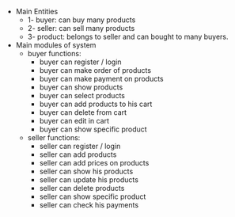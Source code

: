 - Main Entities
     - 1- buyer:
          can buy many products 
     - 2- seller:
          can sell many products 
     - 3- product:
     belongs to seller and can bought to many buyers.
- Main modules of system 
     - buyer functions: 
          - buyer can register / login
          - buyer can make order of products 
          - buyer can make payment on products
          - buyer can show products 
          - buyer can select products 
          - buyer can add products to his cart
          - buyer can delete from cart 
          - buyer can edit in cart 
          - buyer can show specific product 
     - seller functions:
          - seller can register / login
          - seller can add products 
          - seller can add prices on products
          - seller can show his products 
          - seller can update his products 
          - seller can delete products 
          - seller can show specific product
          - seller can check his payments